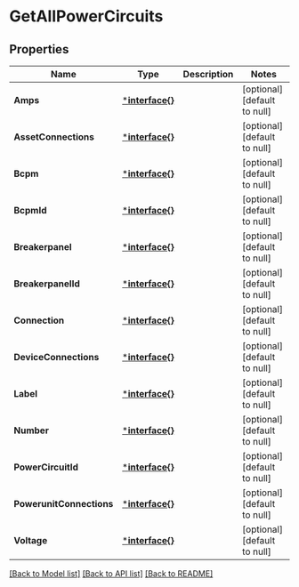 # GetAllPowerCircuits

## Properties
Name | Type | Description | Notes
------------ | ------------- | ------------- | -------------
**Amps** | [***interface{}**](interface{}.md) |  | [optional] [default to null]
**AssetConnections** | [***interface{}**](interface{}.md) |  | [optional] [default to null]
**Bcpm** | [***interface{}**](interface{}.md) |  | [optional] [default to null]
**BcpmId** | [***interface{}**](interface{}.md) |  | [optional] [default to null]
**Breakerpanel** | [***interface{}**](interface{}.md) |  | [optional] [default to null]
**BreakerpanelId** | [***interface{}**](interface{}.md) |  | [optional] [default to null]
**Connection** | [***interface{}**](interface{}.md) |  | [optional] [default to null]
**DeviceConnections** | [***interface{}**](interface{}.md) |  | [optional] [default to null]
**Label** | [***interface{}**](interface{}.md) |  | [optional] [default to null]
**Number** | [***interface{}**](interface{}.md) |  | [optional] [default to null]
**PowerCircuitId** | [***interface{}**](interface{}.md) |  | [optional] [default to null]
**PowerunitConnections** | [***interface{}**](interface{}.md) |  | [optional] [default to null]
**Voltage** | [***interface{}**](interface{}.md) |  | [optional] [default to null]

[[Back to Model list]](../README.md#documentation-for-models) [[Back to API list]](../README.md#documentation-for-api-endpoints) [[Back to README]](../README.md)


